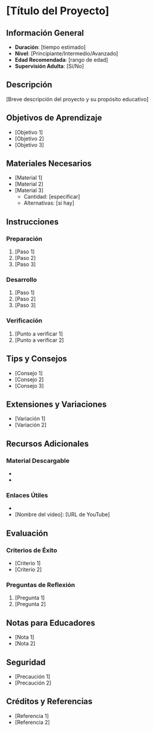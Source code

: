 # [Título del Proyecto]

## Información General
- **Duración**: [tiempo estimado]
- **Nivel**: [Principiante/Intermedio/Avanzado]
- **Edad Recomendada**: [rango de edad]
- **Supervisión Adulta**: [Sí/No]

## Descripción
[Breve descripción del proyecto y su propósito educativo]

## Objetivos de Aprendizaje
- [Objetivo 1]
- [Objetivo 2]
- [Objetivo 3]

## Materiales Necesarios
- [Material 1]
- [Material 2]
- [Material 3]
  - Cantidad: [especificar]
  - Alternativas: [si hay]

## Instrucciones
### Preparación
1. [Paso 1]
2. [Paso 2]
3. [Paso 3]

### Desarrollo
1. [Paso 1]
2. [Paso 2]
3. [Paso 3]

### Verificación
1. [Punto a verificar 1]
2. [Punto a verificar 2]

## Tips y Consejos
- [Consejo 1]
- [Consejo 2]
- [Consejo 3]

## Extensiones y Variaciones
- [Variación 1]
- [Variación 2]

## Recursos Adicionales
### Material Descargable
- [Nombre del recurso 1]: [descripción]
- [Nombre del recurso 2]: [descripción]

### Enlaces Útiles
- [Nombre del enlace]: [URL]
- [Nombre del video]: [URL de YouTube]

## Evaluación
### Criterios de Éxito
- [Criterio 1]
- [Criterio 2]

### Preguntas de Reflexión
1. [Pregunta 1]
2. [Pregunta 2]

## Notas para Educadores
- [Nota 1]
- [Nota 2]

## Seguridad
- [Precaución 1]
- [Precaución 2]

## Créditos y Referencias
- [Referencia 1]
- [Referencia 2] 